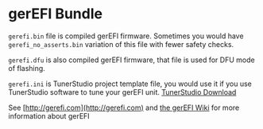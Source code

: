 # gerEFI Bundle

`gerefi.bin` file is compiled gerEFI firmware. Sometimes you would have `gerefi_no_asserts.bin` variation of this file with fewer safety checks.

 `gerefi.dfu` is also compiled gerEFI firmware, that file is used for DFU mode of flashing.

 `gerefi.ini` is TunerStudio project template file, you would use it if you use TunerStudio software to tune your gerEFI unit.
 [TunerStudio Download](http://www.tunerstudio.com/index.php/downloads)

 See [http://gerefi.com](http://gerefi.com) and [the gerEFI Wiki](https://wiki.gerefi.com) for more information about gerEFI

